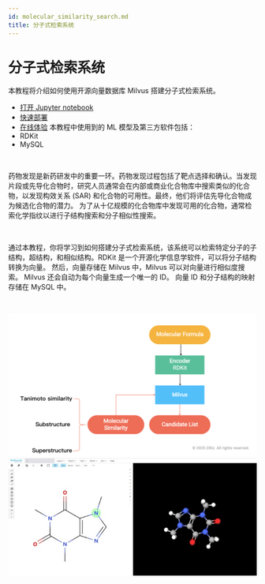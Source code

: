 ```yaml
---
id: molecular_similarity_search.md
title: 分子式检索系统 
---
```


# 分子式检索系统

本教程将介绍如何使用开源向量数据库 Milvus 搭建分子式检索系统。

- [打开 Jupyter notebook](https://github.com/milvus-io/bootcamp/blob/master/solutions/molecular_similarity_search/molecular_search.ipynb)
- [快速部署](https://github.com/milvus-io/bootcamp/blob/master/solutions/molecular_similarity_search/quick_deploy)
- [在线体验](http://35.166.123.214:8002/)
本教程中使用到的 ML 模型及第三方软件包括：
- RDKit
- MySQL

<br/>

药物发现是新药研发中的重要一环。药物发现过程包括了靶点选择和确认。当发现片段或先导化合物时，研究人员通常会在内部或商业化合物库中搜索类似的化合物，以发现构效关系 (SAR) 和化合物的可用性。最终，他们将评估先导化合物成为候选化合物的潜力。 为了从十亿规模的化合物库中发现可用的化合物，通常检索化学指纹以进行子结构搜索和分子相似性搜索。

<br/>

通过本教程，你将学习到如何搭建分子式检索系统，该系统可以检索特定分子的子结构，超结构，和相似结构。RDKit 是一个开源化学信息学软件，可以将分子结构转换为向量。 然后，向量存储在 Milvus 中，Milvus 可以对向量进行相似度搜索。 Milvus 还会自动为每个向量生成一个唯一的 ID。 向量 ID 和分子结构的映射存储在 MySQL 中。

<br/>

![molecular](../../../assets/molecular.png "Workflow of a molecular similarity search system.")
![molecular](../../../assets/molecular_demo.jpeg "Demo of a molecular similarity search system.")
